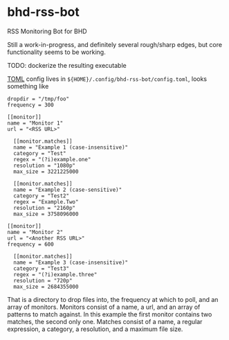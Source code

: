 # bhd-rss-bot
RSS Monitoring Bot for BHD

Still a work-in-progress, and definitely several rough/sharp edges,
but core functionality seems to be working.

TODO:
dockerize the resulting executable


[TOML](https://toml.io/en/) config lives in
`${HOME}/.config/bhd-rss-bot/config.toml`,
looks something like

```
dropdir = "/tmp/foo"
frequency = 300

[[monitor]]
name = "Monitor 1"
url = "<RSS URL>"

  [[monitor.matches]]
  name = "Example 1 (case-insensitive)"
  category = "Test"
  regex = "(?i)example.one"
  resolution = "1080p"
  max_size = 3221225000
  
  [[monitor.matches]]
  name = "Example 2 (case-sensitive)"
  category = "Test2"
  regex = "Example.Two"
  resolution = "2160p"
  max_size = 3758096000

[[monitor]]
name = "Monitor 2"
url = "<Another RSS URL>"
frequency = 600

  [[monitor.matches]]
  name = "Example 3 (case-insensitive)"
  category = "Test3"
  regex = "(?i)example.three"
  resolution = "720p"
  max_size = 2684355000
```

That is a directory to drop files into, the frequency at which to
poll, and an array of monitors.
Monitors consist of a name, a url, 
and an array of patterns to match against.
In this example the first monitor contains two matches, the
second only one.  Matches consist of a name, a
regular expression, a category, a resolution, and
a maximum file size.  
